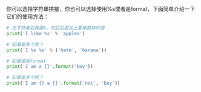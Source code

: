你可以选择字符串拼接，你也可以选择使用%s或者是format，下面简单介绍一下它们的使用方法：

```python
# 在字符串后面跟%，然后后面加上要被替换的值
print('I like %s' % 'apples')

# 如果是多个呢？
print('I %s %s' % ('hate', 'banana'))

# 如果使用format
print('I am a {}'.format('boy'))

# 如果是多个呢？
print('I am {} a {}'.format('not', 'boy'))
```